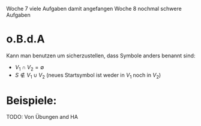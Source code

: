 Woche 7 viele Aufgaben damit angefangen
Woche 8 nochmal schwere Aufgaben


# o.B.d.A
Kann man benutzen um sicherzustellen, dass Symbole anders benannt sind:
- $V_{1}\cap V_{2}= \emptyset$ 
- $S \not \in V_{1}\cup V_2$ (neues Startsymbol ist weder in $V_1$ noch in $V_2$)


# Beispiele:
TODO: Von Übungen and HA
